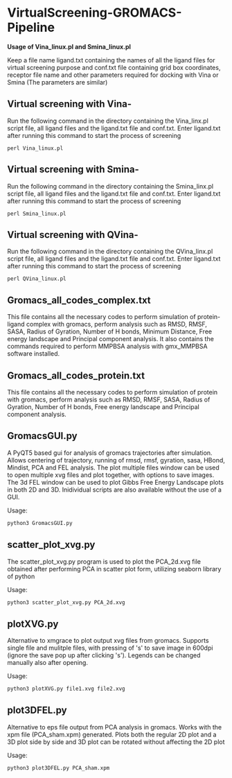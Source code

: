 # VirtualScreening-GROMACS-Pipeline

**Usage of Vina_linux.pl and Smina_linux.pl**

Keep a file name ligand.txt containing the names of all the ligand files for virtual screening purpose and conf.txt file containing grid box coordinates, receptor file name and other parameters required for docking with Vina or Smina (The parameters are similar)

## Virtual screening with Vina- 
Run the following command in the directory containing the Vina_linx.pl script file, all ligand files and the ligand.txt file and conf.txt. Enter ligand.txt after running this command to start the process of screening

```
perl Vina_linux.pl
```

## Virtual screening with Smina- 
Run the following command in the directory containing the Smina_linx.pl script file, all ligand files and the ligand.txt file and conf.txt. Enter ligand.txt after running this command to start the process of screening

```
perl Smina_linux.pl
```

## Virtual screening with QVina-
Run the following command in the directory containing the QVina_linx.pl script file, all ligand files and the ligand.txt file and conf.txt. Enter ligand.txt after running this command to start the process of screening

```
perl QVina_linux.pl
```


## Gromacs_all_codes_complex.txt

This file contains all the necessary codes to perform simulation of protein-ligand complex with gromacs, perform analysis such as RMSD, RMSF, SASA, Radius of Gyration, Number of H bonds, Minimum Distance, Free energy landscape and Principal component analysis. It also contains the commands required to perform MMPBSA analysis with gmx_MMPBSA software installed.

## Gromacs_all_codes_protein.txt

This file contains all the necessary codes to perform simulation of protein with gromacs, perform analysis such as RMSD, RMSF, SASA, Radius of Gyration, Number of H bonds, Free energy landscape and Principal component analysis.

## GromacsGUI.py

A PyQT5 based gui for analysis of gromacs trajectories after simulation. Allows centering of trajectory, running of rmsd, rmsf, gyration, sasa, HBond, Mindist, PCA and FEL analysis. The plot multiple files window can be used to open multiple xvg files and plot together, with options to save images. The 3d FEL window can be used to plot Gibbs Free Energy Landscape plots in both 2D and 3D. Inidividual scripts are also available without the use of a GUI.

Usage:

```python
python3 GromacsGUI.py
```

## scatter_plot_xvg.py

The scatter_plot_xvg.py program is used to plot the PCA_2d.xvg file obtained after performing PCA in scatter plot form, utilizing seaborn library of python

Usage:

```python
python3 scatter_plot_xvg.py PCA_2d.xvg
```

## plotXVG.py

Alternative to xmgrace to plot output xvg files from gromacs. Supports single file and mulitple files, with pressing of 's' to save image in 600dpi (ignore the save pop up after clicking 's'). Legends can be changed manually also after opening.

Usage:

```python
python3 plotXVG.py file1.xvg file2.xvg
```

## plot3DFEL.py

Alternative to eps file output from PCA analysis in gromacs. Works with the xpm file (PCA_sham.xpm) generated. Plots both the regular 2D plot and a 3D plot side by side and 3D plot can be rotated without affecting the 2D plot

Usage:

```python
python3 plot3DFEL.py PCA_sham.xpm
```
